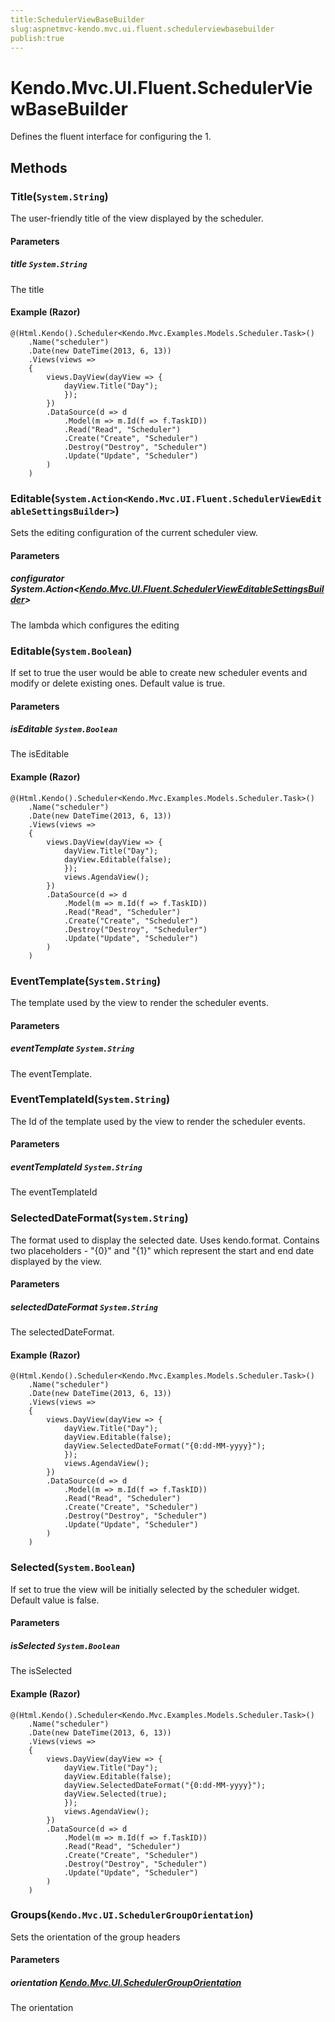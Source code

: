```yaml
---
title:SchedulerViewBaseBuilder
slug:aspnetmvc-kendo.mvc.ui.fluent.schedulerviewbasebuilder
publish:true
---
```


# Kendo.Mvc.UI.Fluent.SchedulerViewBaseBuilder
Defines the fluent interface for configuring the 1.



## Methods

### Title(`System.String`)
The user-friendly title of the view displayed by the scheduler.


#### Parameters

##### title `System.String`
The title




#### Example (Razor)
    @(Html.Kendo().Scheduler<Kendo.Mvc.Examples.Models.Scheduler.Task>()
        .Name("scheduler")
        .Date(new DateTime(2013, 6, 13))
        .Views(views =>
        {
            views.DayView(dayView => {
                dayView.Title("Day");
                });
            })
            .DataSource(d => d
                .Model(m => m.Id(f => f.TaskID))
                .Read("Read", "Scheduler")
                .Create("Create", "Scheduler")
                .Destroy("Destroy", "Scheduler")
                .Update("Update", "Scheduler")
            )
        )


### Editable(`System.Action<Kendo.Mvc.UI.Fluent.SchedulerViewEditableSettingsBuilder>`)
Sets the editing configuration of the current scheduler view.


#### Parameters

##### configurator System.Action<[Kendo.Mvc.UI.Fluent.SchedulerViewEditableSettingsBuilder](/api/wrappers/aspnet-mvc/Kendo.Mvc.UI.Fluent/SchedulerViewEditableSettingsBuilder)>
The lambda which configures the editing





### Editable(`System.Boolean`)
If set to true the user would be able to create new scheduler events and modify or delete existing ones. Default value is true.


#### Parameters

##### isEditable `System.Boolean`
The isEditable




#### Example (Razor)
    @(Html.Kendo().Scheduler<Kendo.Mvc.Examples.Models.Scheduler.Task>()
        .Name("scheduler")
        .Date(new DateTime(2013, 6, 13))
        .Views(views =>
        {
            views.DayView(dayView => {
                dayView.Title("Day");
                dayView.Editable(false);
                });
                views.AgendaView();
            })
            .DataSource(d => d
                .Model(m => m.Id(f => f.TaskID))
                .Read("Read", "Scheduler")
                .Create("Create", "Scheduler")
                .Destroy("Destroy", "Scheduler")
                .Update("Update", "Scheduler")
            )
        )


### EventTemplate(`System.String`)
The template used by the view to render the scheduler events.


#### Parameters

##### eventTemplate `System.String`
The eventTemplate.





### EventTemplateId(`System.String`)
The Id of the template used by the view to render the scheduler events.


#### Parameters

##### eventTemplateId `System.String`
The eventTemplateId





### SelectedDateFormat(`System.String`)
The format used to display the selected date. Uses kendo.format.
            Contains two placeholders - "{0}" and "{1}" which represent the start and end date displayed by the view.


#### Parameters

##### selectedDateFormat `System.String`
The selectedDateFormat.




#### Example (Razor)
    @(Html.Kendo().Scheduler<Kendo.Mvc.Examples.Models.Scheduler.Task>()
        .Name("scheduler")
        .Date(new DateTime(2013, 6, 13))
        .Views(views =>
        {
            views.DayView(dayView => {
                dayView.Title("Day");
                dayView.Editable(false);
                dayView.SelectedDateFormat("{0:dd-MM-yyyy}");
                });
                views.AgendaView();
            })
            .DataSource(d => d
                .Model(m => m.Id(f => f.TaskID))
                .Read("Read", "Scheduler")
                .Create("Create", "Scheduler")
                .Destroy("Destroy", "Scheduler")
                .Update("Update", "Scheduler")
            )
        )


### Selected(`System.Boolean`)
If set to true the view will be initially selected by the scheduler widget. Default value is false.


#### Parameters

##### isSelected `System.Boolean`
The isSelected




#### Example (Razor)
    @(Html.Kendo().Scheduler<Kendo.Mvc.Examples.Models.Scheduler.Task>()
        .Name("scheduler")
        .Date(new DateTime(2013, 6, 13))
        .Views(views =>
        {
            views.DayView(dayView => {
                dayView.Title("Day");
                dayView.Editable(false);
                dayView.SelectedDateFormat("{0:dd-MM-yyyy}");
                dayView.Selected(true);
                });
                views.AgendaView();
            })
            .DataSource(d => d
                .Model(m => m.Id(f => f.TaskID))
                .Read("Read", "Scheduler")
                .Create("Create", "Scheduler")
                .Destroy("Destroy", "Scheduler")
                .Update("Update", "Scheduler")
            )
        )


### Groups(`Kendo.Mvc.UI.SchedulerGroupOrientation`)
Sets the orientation of the group headers


#### Parameters

##### orientation [Kendo.Mvc.UI.SchedulerGroupOrientation](/api/wrappers/aspnet-mvc/Kendo.Mvc.UI/SchedulerGroupOrientation)
The orientation






 
